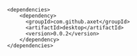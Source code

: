   	<dependencies>
		<dependency>
		  <groupId>com.github.axet</groupId>
		  <artifactId>desktop</artifactId>
		  <version>0.0.2</version>
		</dependency>
	</dependencies>
		
